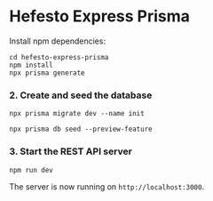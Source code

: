 # Hefesto Express Prisma

Install npm dependencies:

```
cd hefesto-express-prisma
npm install
npx prisma generate
```

</details>

### 2. Create and seed the database

```
npx prisma migrate dev --name init
```

```
npx prisma db seed --preview-feature
```

### 3. Start the REST API server

```
npm run dev
```

The server is now running on `http://localhost:3000`.
